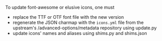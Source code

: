 To update font-awesome or elusive icons, one must

- replace the TTF or OTF font file with the new version
- regenerate the JSON charmap with the `icons.yml` file from the upstream's /advanced-options/metadata
  repository using update.py
- update icons' names and aliases using shims.py and shims.json
